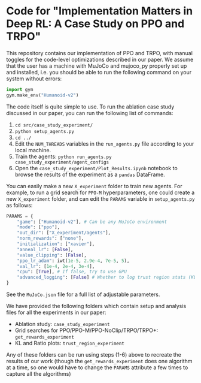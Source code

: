 # Code for "Implementation Matters in Deep RL: A Case Study on PPO and TRPO"

This repository contains our implementation of PPO and TRPO, with manual toggles
for the code-level optimizations described in our paper. We assume that the user
has a machine with MuJoCo and mujoco_py properly set up and installed, i.e.
you should be able to run the following command on your system without errors:

```python
import gym
gym.make_env("Humanoid-v2")
```

The code itself is quite simple to use. To run the ablation case study discussed
in our paper, you can run the following list of commands:

1. ``cd src/case_study_experiment/``
2. ``python setup_agents.py``
3. ``cd ../``
4. Edit the ``NUM_THREADS`` variables in the ``run_agents.py`` file according to your local machine.
5. Train the agents: ``python run_agents.py case_study_experiment/agent_configs``
6. Open the ``case_study_experiment/Plot_Results.ipynb`` notebook to browse the
results of the experiment as a ``pandas`` DataFrame.

You can easily make a new ``X_experiment`` folder to train new agents. For
example, to run a grid search for ``PPO-M`` hyperparameters, one could create a
new ``X_experiment`` folder, and can edit the ``PARAMS`` variable in
``setup_agents.py`` as follows:

```python
PARAMS = {
    "game": ["Humanoid-v2"], # Can be any MuJoCo environment
    "mode": ["ppo"],
    "out_dir": ["X_experiment/agents"],
    "norm_rewards": ["none"],
    "initialization": ["xavier"],
    "anneal_lr": [False],
    "value_clipping": [False],
    "ppo_lr_adam": iwt(1e-5, 2.9e-4, 7e-5, 5),
    "val_lr": [1e-4, 2e-4, 3e-4],
    "cpu": [True], # If false, try to use GPU 
    "advanced_logging": [False] # Whether to log trust region stats (KL, ratio),
}
```
See the ``MuJoCo.json`` file for a full list of adjustable parameters.

We have provided the following folders which contain setup and
analysis files for all the experiments in our paper:
- Ablation study: ``case_study_experiment``
- Grid searches for PPO/PPO-M/PPO-NoClip/TRPO/TRPO+: ``get_rewards_experiment``
- KL and Ratio plots: ``trust_region_experiment``

Any of these folders can be run using steps (1-6) above to recreate the results
of our work (though the ``get_rewards_experiment`` does one algorithm at a time,
so one would have to change the ``PARAMS`` attribute a few times to capture all
the algorithms)

